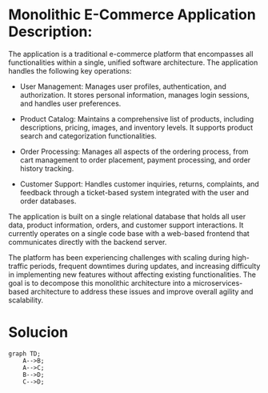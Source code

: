 # Monolithic E-Commerce Application Description:

The application is a traditional e-commerce platform that encompasses all functionalities within a single, unified software architecture. The application handles the following key operations:

- User Management: Manages user profiles, authentication, and authorization. It stores personal information, manages login sessions, and handles user preferences.

- Product Catalog: Maintains a comprehensive list of products, including descriptions, pricing, images, and inventory levels. It supports product search and categorization functionalities.

- Order Processing: Manages all aspects of the ordering process, from cart management to order placement, payment processing, and order history tracking.

- Customer Support: Handles customer inquiries, returns, complaints, and feedback through a ticket-based system integrated with the user and order databases.

The application is built on a single relational database that holds all user data, product information, orders, and customer support interactions. It currently operates on a single code base with a web-based frontend that communicates directly with the backend server.

The platform has been experiencing challenges with scaling during high-traffic periods, frequent downtimes during updates, and increasing difficulty in implementing new features without affecting existing functionalities. The goal is to decompose this monolithic architecture into a microservices-based architecture to address these issues and improve overall agility and scalability.

# Solucion

```mermaid
graph TD;
    A-->B;
    A-->C;
    B-->D;
    C-->D;
```
